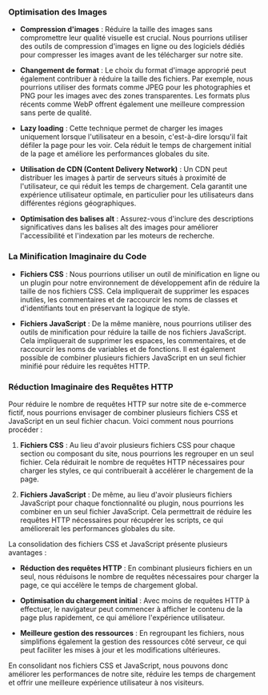 ### Optimisation des Images

- **Compression d'images** : Réduire la taille des images sans compromettre leur qualité visuelle est crucial. Nous pourrions utiliser des outils de compression d'images en ligne ou des logiciels dédiés pour compresser les images avant de les télécharger sur notre site.

- **Changement de format** : Le choix du format d'image approprié peut également contribuer à réduire la taille des fichiers. Par exemple, nous pourrions utiliser des formats comme JPEG pour les photographies et PNG pour les images avec des zones transparentes. Les formats plus récents comme WebP offrent également une meilleure compression sans perte de qualité.

- **Lazy loading** : Cette technique permet de charger les images uniquement lorsque l'utilisateur en a besoin, c'est-à-dire lorsqu'il fait défiler la page pour les voir. Cela réduit le temps de chargement initial de la page et améliore les performances globales du site.

- **Utilisation de CDN (Content Delivery Network)** : Un CDN peut distribuer les images à partir de serveurs situés à proximité de l'utilisateur, ce qui réduit les temps de chargement. Cela garantit une expérience utilisateur optimale, en particulier pour les utilisateurs dans différentes régions géographiques.

- **Optimisation des balises alt** : Assurez-vous d'inclure des descriptions significatives dans les balises alt des images pour améliorer l'accessibilité et l'indexation par les moteurs de recherche.

### La Minification Imaginaire du Code

- **Fichiers CSS** : Nous pourrions utiliser un outil de minification en ligne ou un plugin pour notre environnement de développement afin de réduire la taille de nos fichiers CSS. Cela impliquerait de supprimer les espaces inutiles, les commentaires et de raccourcir les noms de classes et d'identifiants tout en préservant la logique de style.

- **Fichiers JavaScript** : De la même manière, nous pourrions utiliser des outils de minification pour réduire la taille de nos fichiers JavaScript. Cela impliquerait de supprimer les espaces, les commentaires, et de raccourcir les noms de variables et de fonctions. Il est également possible de combiner plusieurs fichiers JavaScript en un seul fichier minifié pour réduire les requêtes HTTP.

### Réduction Imaginaire des Requêtes HTTP

Pour réduire le nombre de requêtes HTTP sur notre site de e-commerce fictif, nous pourrions envisager de combiner plusieurs fichiers CSS et JavaScript en un seul fichier chacun. Voici comment nous pourrions procéder :

1. **Fichiers CSS** : Au lieu d'avoir plusieurs fichiers CSS pour chaque section ou composant du site, nous pourrions les regrouper en un seul fichier. Cela réduirait le nombre de requêtes HTTP nécessaires pour charger les styles, ce qui contribuerait à accélérer le chargement de la page.

2. **Fichiers JavaScript** : De même, au lieu d'avoir plusieurs fichiers JavaScript pour chaque fonctionnalité ou plugin, nous pourrions les combiner en un seul fichier JavaScript. Cela permettrait de réduire les requêtes HTTP nécessaires pour récupérer les scripts, ce qui améliorerait les performances globales du site.

La consolidation des fichiers CSS et JavaScript présente plusieurs avantages :

- **Réduction des requêtes HTTP** : En combinant plusieurs fichiers en un seul, nous réduisons le nombre de requêtes nécessaires pour charger la page, ce qui accélère le temps de chargement global.

- **Optimisation du chargement initial** : Avec moins de requêtes HTTP à effectuer, le navigateur peut commencer à afficher le contenu de la page plus rapidement, ce qui améliore l'expérience utilisateur.

- **Meilleure gestion des ressources** : En regroupant les fichiers, nous simplifions également la gestion des ressources côté serveur, ce qui peut faciliter les mises à jour et les modifications ultérieures.

En consolidant nos fichiers CSS et JavaScript, nous pouvons donc améliorer les performances de notre site, réduire les temps de chargement et offrir une meilleure expérience utilisateur à nos visiteurs.

